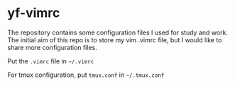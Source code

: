 # yf-vimrc

The repository contains some configuration files I used for study and work. The initial aim of this repo is to store my vim .vimrc file, but I would like to share more configuration files.

Put the `.vimrc` file in `~/.vimrc`

For tmux configuration, put `tmux.conf` in `~/.tmux.conf`
